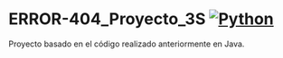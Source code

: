 # ERROR-404_Proyecto_3S [![Python](https://img.shields.io/badge/Python-3.10+-yellow?style=for-the-badge&logo=python&logoColor=white&labelColor=101010)](https://python.org)
Proyecto basado en el código realizado anteriormente en Java.
